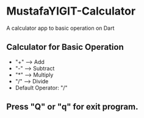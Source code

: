 # MustafaYIGIT-Calculator
A calculator app to basic operation on Dart

## Calculator for Basic Operation

* "+" --> Add
* "-" --> Subtract
* "*" --> Multiply
* "/" --> Divide
* Default Operator: "/"

## Press "Q" or "q" for exit program.
